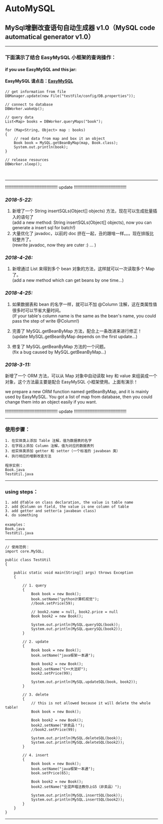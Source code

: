 # AutoMySQL
## MySql增删改查语句自动生成器 v1.0（MySQL code automatical generator v1.0）
--------------------------------------------------------------------------

### 下面演示了结合 EasyMySQL 小框架的查询操作：
#### if you use EasyMySQL and this jar:
#### EasyMySQL 请点击：[EasyMySQL](https://github.com/FishGoddess/EasyMySQL)
    // get information from file
    DBManager.update(new File("testFile/config/DB.properties"));

    // connect to database
    DBWorker.wakeUp();

    // query data
    List<Map> books = DBWorker.queryMaps("book");

    for (Map<String, Object> map : books)
    {
        // read data from map and box it an object
        Book book = MySQL.getBeanByMap(map, Book.class);
        System.out.println(book);
    }

    // release resources
    DBWorker.sleep();

<br/>

--------------------------------------------------------------------------

!!!!!!!!!!!!!!!!!!!!!!!!!!!!!!!!!!!!!!!!!!! update !!!!!!!!!!!!!!!!!!!!!!!!!!!!!!!!!!!!!!!!!!!<br/>

### *2018-5-22:*
1. 新增了一个 String insertSQLs(Object[] objects) 方法，现在可以生成批量插入的语句了<br/>
(add a new method: String insertSQLs(Object[] objects), now you can generate a insert sql for batch!)<br/>
2. 大量优化了 javadoc，以前的 doc 挤在一起，丑的跟啥一样。。。现在排版比较整齐了。<br/>
(rewrite javadoc, now they are cuter :) ... )<br/>

### *2018-4-26:*
1. 新增通过 List<Map> 来得到多个 bean 对象的方法，这样就可以一次读取多个 Map了。<br/>
(add a new method which can get beans by one time...)<br/>

### *2018-4-25:*
1. 如果数据表和 bean 的名字一样，就可以不加 @Column 注解，这在类属性值很多时可以节省大量时间。<br/>
(If your table's column name is the same as the bean's name, you could pass the step of write @Column!)<br/>

2. 完善了 MySQL.getBeanByMap 方法，配合上一条改进来进行修正！<br/>
(update MySQL.getBeanByMap depends on the first update...)<br/>

3. 修复了 MySQL.getBeanByMap 方法的一个问题。<br/>
(fix a bug caused by MySQL.getBeanByMap...)<br/>

### *2018-3-11:*
新增了一个 ORM 方法，可以从 Map 对象中自动读取 key 和 value 来组装成一个对象，这个方法最主要是配合 EasyMySQL 小框架使用。上面有演示！<br/>

we prepare a new ORM function named getBeanByMap, and it is mainly used by EasyMySQL. You got a list of map from database, then you could change them into an object easily if you want.<br/>

!!!!!!!!!!!!!!!!!!!!!!!!!!!!!!!!!!!!!!!!!!! update !!!!!!!!!!!!!!!!!!!!!!!!!!!!!!!!!!!!!!!!!!!<br/>

--------------------------------------------------------------------------

### 使用步骤：<br/>
    1. 在实体类上添加 Table 注解，值为数据表的名字
    2. 在字段上添加 Column 注解，值为对应的数据表列
    3. 给实体类添加 getter 和 setter（一个标准的 javabean 类）
    4. 执行相应的增删改查方法

    程序实例：
    Book.java
    TestUtil.java
***************************************************************************************************************
### using steps：<br/>
    1. add @Table on class declaration, the value is table name
    2. add @Column on field, the value is one column of table
    3. add getter and setter(a javabean class)
    4. do something

    examples：
    Book.java
    TestUtil.java

***************************************************************************************************************
    // 使用范例：                                                                                                      
    import core.MySQL;

    public class TestUtil
    {

        public static void main(String[] args) throws Exception
        {

            // 1. query
            {
                Book book = new Book();
                book.setName("python计算机视觉");
                //book.setPrice(59);

                // book2.name = null, book2.price = null
                Book book2 = new Book();

                System.out.println(MySQL.querySQL(book));
                System.out.println(MySQL.querySQL(book2));
            }

            // 2. update
            {
                Book book = new Book();
                book.setName("java框架一本通");

                Book book2 = new Book();
                book2.setName("C++大法好");
                book2.setPrice(99);

                System.out.println(MySQL.updateSQL(book, book2));
            }

            // 3. delete
            {
                // this is not allowed because it will delete the whole table!
                Book book = new Book();

                Book book2 = new Book();
                book2.setName("非卖品！");
                //book2.setPrice(99);

                System.out.println(MySQL.deleteSQL(book));
                System.out.println(MySQL.deleteSQL(book2));
            }

            // 4. insert
            {
                Book book = new Book();
                book.setName("java框架一本通");
                book.setPrice(65);

                Book book2 = new Book();
                book2.setName("全混声唱法教你上G5（非卖品）");

                System.out.println(MySQL.insertSQL(book));
                System.out.println(MySQL.insertSQL(book2));
            }
        }
    }
***************************************************************************************************************

